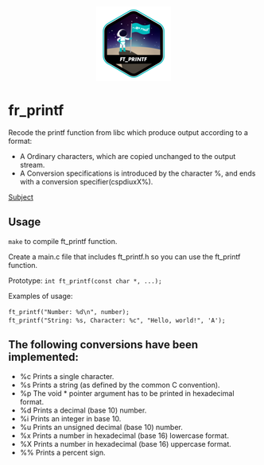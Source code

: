 <div align="center">
  <img src="https://github.com/agengemb31/agengemb31/blob/main/Projects-Badges/ft_printfe.png" alt="ft_printf Logo" />
</div>
  
# fr_printf

Recode the printf function from libc which produce output according to a format:
  - A Ordinary characters, which are copied unchanged to the output stream.
  - A Conversion specifications is introduced by the character %, and ends with a conversion specifier(cspdiuxX%).

[Subject](https://github.com/agengemb31/ft_printf/blob/main/en.subject.pdf)

## Usage

`make` to compile ft_printf function.

Create a main.c file that includes ft_printf.h so you can use the ft_printf function.

Prototype:
`int ft_printf(const char *, ...);`

Examples of usage:  
  
`ft_printf("Number: %d\n", number);`  
`ft_printf("String: %s, Character: %c", "Hello, world!", 'A');`  

## The following conversions have been implemented:

- %c Prints a single character.
- %s Prints a string (as defined by the common C convention).
- %p The void * pointer argument has to be printed in hexadecimal format.
- %d Prints a decimal (base 10) number.
- %i Prints an integer in base 10.
- %u Prints an unsigned decimal (base 10) number.
- %x Prints a number in hexadecimal (base 16) lowercase format.
- %X Prints a number in hexadecimal (base 16) uppercase format.
- %% Prints a percent sign.

